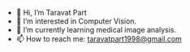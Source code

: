 - 👋 Hi, I’m Taravat Part
- 👀 I’m interested in Computer Vision.
- 🌱 I’m currently learning medical image analysis.
- 📫 How to reach me: taravatpart1998@gmail.com
